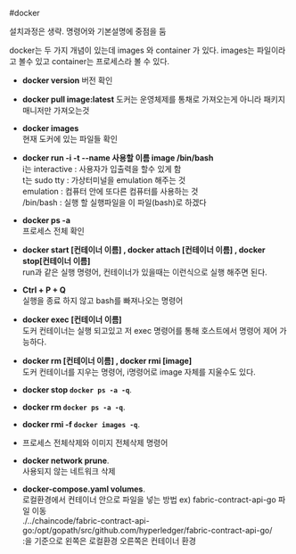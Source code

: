 #docker

설치과정은 생략. 명령어와 기본설명에 중점을 둠  

docker는 두 가지 개념이 있는데 images 와 container 가 있다.
images는 파일이라고 볼수 있고 container는 프로세스라 볼 수 있다.

- **docker version**
버전 확인  

- **docker pull image:latest**
도커는 운영체제를 통채로 가져오는게 아니라 패키지 매니저만 가져오는것  

- **docker images**  
현재 도커에 있는 파일들 확인  

- **docker run -i -t --name 사용할 이름 image /bin/bash**  
i는 interactive : 사용자가 입출력을 할수 있게 함  
t는 sudo tty : 가상터미널을 emulation 해주는 것   
emulation : 컴퓨터 안에 또다른 컴퓨터를 사용하는 것  
/bin/bash : 실행 할 실행파일을 이 파일(bash)로 하겠다  

- **docker ps -a**  
프로세스 전체 확인 

- **docker start [컨테이너 이름] , docker attach [컨테이너 이름] , docker stop[컨테이너 이름]**  
run과 같은 실행 명령어, 컨테이너가 있을때는 이런식으로 실행 해주면 된다.    

- **Ctrl + P + Q**  
실행을 종료 하지 않고 bash를 빠져나오는 명령어  

- **docker exec [컨테이너 이름]**  
도커 컨테이너는 실행 되고있고 저 exec 명령어를 통해 호스트에서 명령어 제어 가능하다.  

- **docker rm [컨테이너 이름] , docker rmi [image]**  
도커 컨테이너를 지우는 명령어, i명령어로 image 자체를 지울수도 있다.  

- **docker stop `docker ps -a -q`**. 
- **docker rm `docker ps -a -q`**. 
- **docker rmi -f `docker images -q`**. 
- 프로세스 전체삭제와 이미지 전체삭제 명령어  

- **docker network prune**.  
사용되지 않는 네트워크 삭제  

- **docker-compose.yaml volumes**.  
로컬환경에서 컨테이너 안으로 파일을 넣는 방법 ex) fabric-contract-api-go 파일 이동  
./../chaincode/fabric-contract-api-go:/opt/gopath/src/github.com/hyperledger/fabric-contract-api-go/  
:을 기준으로 왼쪽은 로컬환경 오른쪽은 컨테이너 환경  


